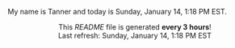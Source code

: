 My name is Tanner and today is Sunday, January 14, 1:18 PM EST.

<p align="center">This <i>README</i> file is generated <b>every 3 hours</b>!</br>Last refresh: Sunday, January 14, 1:18 PM EST<br /></p>
